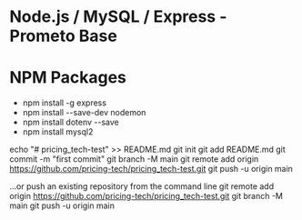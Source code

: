 # Node.js / MySQL / Express - Prometo Base

# NPM Packages

-  npm install -g express
-  npm install --save-dev nodemon
-  npm install dotenv --save
-  npm install mysql2

echo "# pricing_tech-test" >> README.md
git init
git add README.md
git commit -m "first commit"
git branch -M main
git remote add origin https://github.com/pricing-tech/pricing_tech-test.git
git push -u origin main

…or push an existing repository from the command line
git remote add origin https://github.com/pricing-tech/pricing_tech-test.git
git branch -M main
git push -u origin main
